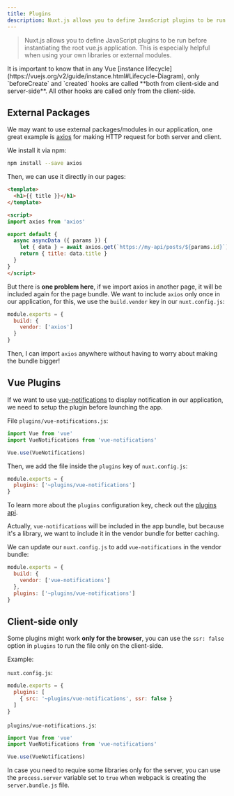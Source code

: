 ```yaml
---
title: Plugins
description: Nuxt.js allows you to define JavaScript plugins to be run before instantiating the root vue.js application. This is especially helpful when using your own libraries or external modules.
---
```


> Nuxt.js allows you to define JavaScript plugins to be run before instantiating the root vue.js application. This is especially helpful when using your own libraries or external modules.

<div class="Alert">It is important to know that in any Vue [instance lifecycle](https://vuejs.org/v2/guide/instance.html#Lifecycle-Diagram), only `beforeCreate` and `created` hooks are called **both from client-side and server-side**. All other hooks are called only from the client-side.</div>

## External Packages

We may want to use external packages/modules in our application, one great example is [axios](https://github.com/mzabriskie/axios) for making HTTP request for both server and client.

We install it via npm:

```bash
npm install --save axios
```

Then, we can use it directly in our pages:

```html
<template>
  <h1>{{ title }}</h1>
</template>

<script>
import axios from 'axios'

export default {
  async asyncData ({ params }) {
    let { data } = await axios.get(`https://my-api/posts/${params.id}`)
    return { title: data.title }
  }
}
</script>
```

But there is **one problem here**, if we import axios in another page, it will be included again for the page bundle. We want to include `axios` only once in our application, for this, we use the `build.vendor` key in our `nuxt.config.js`:

```js
module.exports = {
  build: {
    vendor: ['axios']
  }
}
```

Then, I can import `axios` anywhere without having to worry about making the bundle bigger!

## Vue Plugins

If we want to use [vue-notifications](https://github.com/se-panfilov/vue-notifications) to display notification in our application, we need to setup the plugin before launching the app.

File `plugins/vue-notifications.js`:
```js
import Vue from 'vue'
import VueNotifications from 'vue-notifications'

Vue.use(VueNotifications)
```

Then, we add the file inside the `plugins` key of `nuxt.config.js`:
```js
module.exports = {
  plugins: ['~plugins/vue-notifications']
}
```

To learn more about the `plugins` configuration key, check out the [plugins api](/api/configuration-plugins).

Actually, `vue-notifications` will be included in the app bundle, but because it's a library, we want to include it in the vendor bundle for better caching.

We can update our `nuxt.config.js` to add `vue-notifications` in the vendor bundle:
```js
module.exports = {
  build: {
    vendor: ['vue-notifications']
  },
  plugins: ['~plugins/vue-notifications']
}
```

## Client-side only

Some plugins might work **only for the browser**, you can use the `ssr: false` option in `plugins` to run the file only on the client-side.

Example:

`nuxt.config.js`:
```js
module.exports = {
  plugins: [
    { src: '~plugins/vue-notifications', ssr: false }
  ]
}
```

`plugins/vue-notifications.js`:
```js
import Vue from 'vue'
import VueNotifications from 'vue-notifications'

Vue.use(VueNotifications)
```

In case you need to require some libraries only for the server, you can use the `process.server` variable set to `true` when webpack is creating the `server.bundle.js` file.
